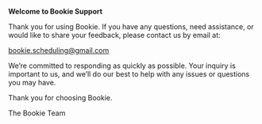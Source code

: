 **Welcome to Bookie Support**

Thank you for using Bookie. If you have any questions, need assistance, or would like to share your feedback, please contact us by email at:

bookie.scheduling@gmail.com

We’re committed to responding as quickly as possible. Your inquiry is important to us, and we’ll do our best to help with any issues or questions you may have.

Thank you for choosing Bookie.

The Bookie Team
